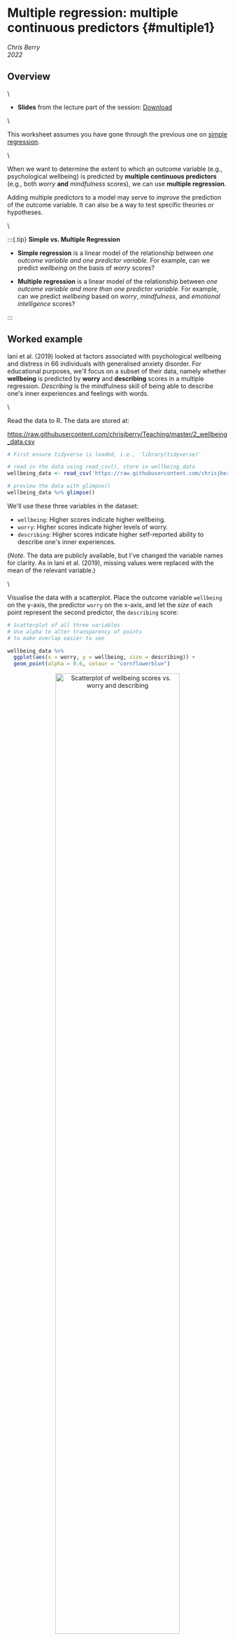 # Multiple regression: multiple continuous predictors {#multiple1}

*Chris Berry*
\
*2022*




<style>
div.exercise { background-color:#e6f0ff; border-radius: 5px; padding: 20px;}
</style>

<style>
div.tip { background-color:#D5F5E3; border-radius: 5px; padding: 20px;}
</style>


## Overview

\

* **Slides** from the lecture part of the session: [Download](slides/PSYC753_L2_MultipleRegression1.pptx)

\


This worksheet assumes you have gone through the previous one on [simple regression](#simple1). 

\

When we want to determine the extent to which an outcome variable (e.g., psychological wellbeing) is predicted by **multiple continuous predictors** (e.g., both *worry* **and** *mindfulness* scores), we can use **multiple regression**. 

Adding multiple predictors to a model may serve to _improve_ the prediction of the outcome variable. It can also be a way to test specific theories or hypotheses.

\

:::{.tip}
**Simple vs. Multiple Regression**

- **Simple regression** is a linear model of the relationship between *one outcome variable and one predictor variable*. For example, can we predict *wellbeing* on the basis of *worry* scores? 

- **Multiple regression** is a linear model of the relationship between *one outcome variable and more than one predictor variable*. For example, can we predict *wellbeing* based on *worry*, *mindfulness*, and *emotional intelligence* scores? 

:::


## Worked example

Iani et al. (2019) looked at factors associated with psychological wellbeing and distress in 66 individuals with generalised anxiety disorder. For educational purposes, we'll focus on a subset of their data, namely whether **wellbeing** is predicted by **worry** and **describing** scores in a multiple regression. _Describing_ is the mindfulness skill of being able to describe one's inner experiences and feelings with words. 

\

Read the data to R. The data are stored at:

https://raw.githubusercontent.com/chrisjberry/Teaching/master/2_wellbeing_data.csv


```r
# First ensure tidyverse is loaded, i.e., 'library(tidyverse)'

# read in the data using read_csv(), store in wellbeing_data
wellbeing_data <- read_csv('https://raw.githubusercontent.com/chrisjberry/Teaching/master/2_wellbeing_data.csv')
```

```r
# preview the data with glimpse()
wellbeing_data %>% glimpse() 
```

We'll use these three variables in the dataset:

* `wellbeing`: Higher scores indicate higher wellbeing.
* `worry`: Higher scores indicate higher levels of worry.
* `describing`: Higher scores indicate higher self-reported ability to describe one's inner experiences.

(_Note._ The data are publicly available, but I've changed the variable names for clarity. As in Iani et al. (2019), missing values were replaced with the mean of the relevant variable.)


\

Visualise the data with a scatterplot. Place the outcome variable `wellbeing` on the y-axis, the predictor `worry` on the x-axis, and let the _size_ of each point represent the second predictor, the `describing` score:


```r
# Scatterplot of all three variables
# Use alpha to alter transparency of points
# to make overlap easier to see

wellbeing_data %>% 
  ggplot(aes(x = worry, y = wellbeing, size = describing)) +
  geom_point(alpha = 0.6, colour = "cornflowerblue")
```

<div class="figure" style="text-align: center">
<img src="02_multiple_regression_1_files/figure-html/unnamed-chunk-4-1.png" alt="Scatterplot of wellbeing scores vs. worry and describing" width="75%" />
<p class="caption">(\#fig:unnamed-chunk-4)Scatterplot of wellbeing scores vs. worry and describing</p>
</div>

:::{.exercise}

From inspection of the scatterplot:

* Greater `worry` scores tend to be associated with <select class='webex-select'><option value='blank'></option><option value='answer'>lower</option><option value=''>constant</option><option value=''>higher</option></select> `wellbeing` scores.


<div class='webex-solution'><button>Explain</button>

A negative trend between `worry` and `wellbeing` is evident in the scatterplot

</div>


\

* Greater `describing` scores tend to be associated with <select class='webex-select'><option value='blank'></option><option value=''>lower</option><option value=''>constant</option><option value='answer'>higher</option></select> `wellbeing` scores.


<div class='webex-solution'><button>Explain</button>

The size of the `describing` points tend to be larger when `wellbeing` scores are higher.

</div>


\

The above trends are also apparent in the Pearson correlations between variables:


```r
# select the relevant columns from wellbeing_data and 
# use correlate() to obtain the correlations

wellbeing_data %>% 
  select(wellbeing, worry, describing) %>% 
  correlate(method = "pearson")
```
<table>
 <thead>
  <tr>
   <th style="text-align:left;background-color: lightblue !important;"> term </th>
   <th style="text-align:right;background-color: lightblue !important;"> wellbeing </th>
   <th style="text-align:right;background-color: lightblue !important;"> worry </th>
   <th style="text-align:right;background-color: lightblue !important;"> describing </th>
  </tr>
 </thead>
<tbody>
  <tr>
   <td style="text-align:left;background-color: lightblue !important;"> wellbeing </td>
   <td style="text-align:right;background-color: lightblue !important;"> NA </td>
   <td style="text-align:right;background-color: lightblue !important;"> -0.5419352 </td>
   <td style="text-align:right;background-color: lightblue !important;"> 0.5356548 </td>
  </tr>
  <tr>
   <td style="text-align:left;background-color: lightblue !important;"> worry </td>
   <td style="text-align:right;background-color: lightblue !important;"> -0.5419352 </td>
   <td style="text-align:right;background-color: lightblue !important;"> NA </td>
   <td style="text-align:right;background-color: lightblue !important;"> -0.2477970 </td>
  </tr>
  <tr>
   <td style="text-align:left;background-color: lightblue !important;"> describing </td>
   <td style="text-align:right;background-color: lightblue !important;"> 0.5356548 </td>
   <td style="text-align:right;background-color: lightblue !important;"> -0.2477970 </td>
   <td style="text-align:right;background-color: lightblue !important;"> NA </td>
  </tr>
</tbody>
</table>

* The correlation between `wellbeing` and `worry` (to 2 decimal places) is _r_ = <input class='webex-solveme nospaces' size='5' data-answer='["-0.54","-.54"]'/>
* The correlation between `wellbeing` and `describing`  (to 2 decimal places) is _r_ = <input class='webex-solveme nospaces' size='4' data-answer='[".54","0.54"]'/>
* The correlation between the two predictors (`worry` and `describing`)  (to 2 decimal places) is _r_ = <input class='webex-solveme nospaces' size='5' data-answer='["-.25","-0.25"]'/>

:::

\

\


:::{.tip}

**Multiple regression using `lm()`**

To include more than one predictor in a regression model, use the `+` symbol when specifying the model with `lm()`:

`lm(outcome ~ predictor_1 + predictor_2 + predictor_3.... , data = mydata)`

This runs a model of the form:

$Predicted \ outcome = a + b_1(Predictor \ 1) + b_2(Predictor \ 2) + b_3(Predictor \ 3) ...$ 

Note that we don't need to specify the intercept **a** in `lm()` since it is included automatically by R (as is the case with simple regression).

:::

\


```r
# conduct a multiple regression, store it in multiple1
multiple1 <- lm(wellbeing ~ worry + describing, data = wellbeing_data) 

# look at the coefficients
multiple1
```

```
## 
## Call:
## lm(formula = wellbeing ~ worry + describing, data = wellbeing_data)
## 
## Coefficients:
## (Intercept)        worry   describing  
##     70.7306      -0.7708       1.2484
```


* `(Intercept)` is the value of the intercept **a** in the regression equation. Type to two decimal places:<input class='webex-solveme nospaces' size='5' data-answer='["70.73"]'/>
* `worry` is the value of the coefficient $b_1$ for the `worry` predictor. <input class='webex-solveme nospaces' size='5' data-answer='["-0.77"]'/>
* `describing` is the value of the coefficient $b_2$ for the `describing` predictor. <input class='webex-solveme nospaces' size='4' data-answer='["1.25"]'/>

\

The regression equation is therefore written as:

\

  $Predicted\ wellbeing  = 70.73 - 0.77(worry) + 1.25(describing)$



\


### Residual plot

We can obtain a plot of the predicted values vs. the residuals in the same way as for simple regression by using `augment()` in the `broom` package.


```r
augment(multiple1) %>% 
  ggplot(aes(x = .fitted, y = .resid)) +
  geom_hline(yintercept = 0) +
  geom_point()
```

<div class="figure" style="text-align: center">
<img src="02_multiple_regression_1_files/figure-html/unnamed-chunk-8-1.png" alt="Scatterplot of the predicted values vs. residuals" width="60%" />
<p class="caption">(\#fig:unnamed-chunk-8)Scatterplot of the predicted values vs. residuals</p>
</div>

The points seem randomly and evenly distributed around the horizontal, in line with assumptions of homoscedasticity (equal variance of residuals at each predicted value), and independence of residuals. 

\




### Evaluating the model: Bayes Factor

\

:::{.tip}
The Bayes Factor tells us how many more times likely the multiple regression model is, relative to the intercept-only model.
:::

\

Use `lmBF()` to obtain the Bayes Factor for the multiple regression model:


```r
# store the BF for the model in multiple1_BF
multiple1_BF <- lmBF(wellbeing ~ worry + describing, data = data.frame(wellbeing_data))

# show the BF
multiple1_BF
```

```
## Bayes factor analysis
## --------------
## [1] worry + describing : 4190994 ±0%
## 
## Against denominator:
##   Intercept only 
## ---
## Bayes factor type: BFlinearModel, JZS
```

The Bayes Factor for the model is <input class='webex-solveme nospaces' size='4,190,994' data-answer='["4190994"]'/>. This tells us that the model with `worry` and `describing` is over four million times more likely than an `Intercept only` model (one with no predictors). Thus, there's strong evidence that the multiple regression model explains `wellbeing`.

\

### Evaluating the model: R^2^

\

:::{.tip}
R^2^ tells us how much variance in the outcome variable is explained by the multiple regression model.
:::

\

Use `glance()` in the `broom` package to obtain the R^2^ for the model:


```r
glance(multiple1)
```

<div class="kable-table">

<table>
 <thead>
  <tr>
   <th style="text-align:right;"> r.squared </th>
   <th style="text-align:right;"> adj.r.squared </th>
   <th style="text-align:right;"> sigma </th>
   <th style="text-align:right;"> statistic </th>
   <th style="text-align:right;"> p.value </th>
   <th style="text-align:right;"> df </th>
   <th style="text-align:right;"> logLik </th>
   <th style="text-align:right;"> AIC </th>
   <th style="text-align:right;"> BIC </th>
   <th style="text-align:right;"> deviance </th>
   <th style="text-align:right;"> df.residual </th>
   <th style="text-align:right;"> nobs </th>
  </tr>
 </thead>
<tbody>
  <tr>
   <td style="text-align:right;"> 0.4653263 </td>
   <td style="text-align:right;"> 0.4483526 </td>
   <td style="text-align:right;"> 9.393314 </td>
   <td style="text-align:right;"> 27.41444 </td>
   <td style="text-align:right;"> 0 </td>
   <td style="text-align:right;"> 2 </td>
   <td style="text-align:right;"> -239.9547 </td>
   <td style="text-align:right;"> 487.9093 </td>
   <td style="text-align:right;"> 496.6679 </td>
   <td style="text-align:right;"> 5558.763 </td>
   <td style="text-align:right;"> 63 </td>
   <td style="text-align:right;"> 66 </td>
  </tr>
</tbody>
</table>

</div>

* `r.squared` is **R^2^**, the proportion of variance in `wellbeing` explained by the model. Thus, the model explains 0.4653, or 46.53% of the variance in `wellbeing`.
* `adj.r.squared` is the **Adjusted R^2^** value, which is R^2^ adjusted for the sample size and the number of predictors in the model. It is an estimate of R^2^ for the population (not merely the scores we have in the sample), and is always less than R^2^. You'll see researchers reporting either R^2^ or the adjusted R^2^ in the literature. If you're not sure which one to use, report the adjusted R^2^, and say so (e.g., "adjusted R^2^ = 44.83%"). 

The adjusted R^2^ value is 0.4483, so in a report we could say that a model with `worry` and `describing` explains **44.83%** of the variance in `wellbeing`.

\


## Understanding the contribution of individual predictors

:::{.tip}
Because predictor variables are often correlated to a degree, some of the variance they explain in the outcome will be **shared**. A predictor's contribution to a model must therefore only be interpreted _after_ the other predictors in the model have been taken into account. This is explained in more detail below.
:::

### R^2^ in simple vs. multiple regression


In a simple regression of `wellbeing ~ worry`, the variance in `wellbeing` explained by `worry` is **R^2^ = 29.37%**:


```r
s1 <- lm(wellbeing ~ worry, data = wellbeing_data)
glance(s1)
```

<div class="kable-table">

<table>
 <thead>
  <tr>
   <th style="text-align:right;"> r.squared </th>
   <th style="text-align:right;"> adj.r.squared </th>
   <th style="text-align:right;"> sigma </th>
   <th style="text-align:right;"> statistic </th>
   <th style="text-align:right;"> p.value </th>
   <th style="text-align:right;"> df </th>
   <th style="text-align:right;"> logLik </th>
   <th style="text-align:right;"> AIC </th>
   <th style="text-align:right;"> BIC </th>
   <th style="text-align:right;"> deviance </th>
   <th style="text-align:right;"> df.residual </th>
   <th style="text-align:right;"> nobs </th>
  </tr>
 </thead>
<tbody>
  <tr>
   <td style="text-align:right;"> 0.2936938 </td>
   <td style="text-align:right;"> 0.2826578 </td>
   <td style="text-align:right;"> 10.71152 </td>
   <td style="text-align:right;"> 26.61226 </td>
   <td style="text-align:right;"> 2.6e-06 </td>
   <td style="text-align:right;"> 1 </td>
   <td style="text-align:right;"> -249.1416 </td>
   <td style="text-align:right;"> 504.2832 </td>
   <td style="text-align:right;"> 510.8522 </td>
   <td style="text-align:right;"> 7343.15 </td>
   <td style="text-align:right;"> 64 </td>
   <td style="text-align:right;"> 66 </td>
  </tr>
</tbody>
</table>

</div>
\

In a simple regression of `wellbeing ~ describing`, the variance in `wellbeing` explained by `describing` is **R^2^ = 28.69%**


```r
s2 <- lm(wellbeing ~ describing, data = wellbeing_data)
glance(s2)
```

<div class="kable-table">

<table>
 <thead>
  <tr>
   <th style="text-align:right;"> r.squared </th>
   <th style="text-align:right;"> adj.r.squared </th>
   <th style="text-align:right;"> sigma </th>
   <th style="text-align:right;"> statistic </th>
   <th style="text-align:right;"> p.value </th>
   <th style="text-align:right;"> df </th>
   <th style="text-align:right;"> logLik </th>
   <th style="text-align:right;"> AIC </th>
   <th style="text-align:right;"> BIC </th>
   <th style="text-align:right;"> deviance </th>
   <th style="text-align:right;"> df.residual </th>
   <th style="text-align:right;"> nobs </th>
  </tr>
 </thead>
<tbody>
  <tr>
   <td style="text-align:right;"> 0.286926 </td>
   <td style="text-align:right;"> 0.2757842 </td>
   <td style="text-align:right;"> 10.76272 </td>
   <td style="text-align:right;"> 25.75226 </td>
   <td style="text-align:right;"> 3.6e-06 </td>
   <td style="text-align:right;"> 1 </td>
   <td style="text-align:right;"> -249.4563 </td>
   <td style="text-align:right;"> 504.9126 </td>
   <td style="text-align:right;"> 511.4816 </td>
   <td style="text-align:right;"> 7413.512 </td>
   <td style="text-align:right;"> 64 </td>
   <td style="text-align:right;"> 66 </td>
  </tr>
</tbody>
</table>

</div>

\


So, by looking at the (non-adjusted) R^2^ values of our simple and multiple regressions so far, an interesting pattern is evident:

- In the simple regression of `wellbeing ~ worry`, R^2^ = **29.37%**

- In the simple regression of `wellbeing ~ describing`, R^2^ = **28.69%**

- Yet, in a multiple regression of `wellbeing ~ worry + describing`, R^2^ = **46.56%**, which is **_less_** than the sum of R^2^ from the simple regressions (29.37 + 28.69 = 58.06%). 

The reason why the R^2^ values from the simple regressions don't add up to the same value as the R^2^ for the multiple regression is because `worry` and `describing` are *correlated* (_r_ = -0.25, as you obtained earlier). This means that some of the variance that they explain in `wellbeing` is *shared*. 


\

### Venn Diagrams

:::{.tip}
Venn diagrams are useful for understanding the variance that predictors explain in the outcome variable. They are especially useful for understanding R^2^ in multiple regression. Here, I use them to explain why the R^2^ values from simple regressions don't necessarily add up to R^2^ when the same predictors are in a multiple regression.
:::

\

Suppose the rectangle below represents all of the _variance_ in `wellbeing` to be explained.


![](images\Venn1.jpg){width=70%}


The area of the circle below represents the variance in `wellbeing` explained by `worry` in the first simple regression. If this diagram were drawn to scale (it's not!), the area of the circle would be equal to the value of $R^2$ (i.e., 29.37%).


![](images\Venn2.jpg){width=70%}


The part of the rectangle not inside the circle represents the variance in `wellbeing` that is _not_ explained by the model (i.e., the unexplained or _residual_ variance). 

We'll now add `describing` to the model with `worry`. We could represent this on a Venn diagram as follows:

![](images\Venn3.jpg){width=60%}

The correlation is represented as an *overlap* in the circles. Their total area (R^2^ for the multiple regression model = 46.56%) is _less_ than the area they'd explain if there were no overlap (58.06%). 

**This highlights an important point**: Predictors are often correlated to some degree, so in multiple regression it only really makes sense to talk about the contribution a predictor makes _in the context of the other predictors in the model_. That is, a given predictor explains variance in the outcome variable only _after the other predictors in the model have been taken into account_. 

Given that the **unique** contributions of `worry` and `describing` are lower in a multiple regression model, we must ask whether there's evidence that each predictor makes a unique contribution, over an above the other predictor. For example, is there sufficient evidence for a unique contribution of `worry`, once `describing` has been taken into account? If not, we probably wouldn't include it in the model. 

\

### Using Bayes factors to assess the unique contribution of predictors

:::{.tip}
We can compare Bayes Factors to determine whether a given predictor in a multiple regression model makes a unique contribution to the prediction of the outcome variable.
:::

\

First, obtain the Bayes Factor for the model in which `predictor_1` has been left out of the full model. Then obtain the Bayes Factor for model in which `predictor_2` has been left out of the model. Repeat this for as many predictors you have in the model. 

In our example, this involves obtaining the BFs of the model of `wellbeing ~ describing`, and the BF of the model of `wellbeing ~ worry`:


```r
# BF for wellbeing ~ describing
describing_BF <- lmBF(wellbeing ~ describing, data = data.frame(wellbeing_data))

# BF for wellbeing ~ worry
worry_BF <- lmBF(wellbeing ~ worry, data = data.frame(wellbeing_data))
```

We also need the BF for the full model:


```r
# BF for wellbeing ~ worry + describing
# (this is the same as multiple1_BF above, but 
#  with a different name, which will help us see what's going on later)
worry_describing_BF <- lmBF(wellbeing ~ worry + describing, data = data.frame(wellbeing_data))
```

\

:::{.tip}

**Comparing models**

We can use the following general formula to determine whether there's evidence for a more complex version of a model, relative to a simpler model:

`BF_more_complex_model / BF_simpler_model`

That is, we divide the BF for the more complex model by the BF for the simpler one. This then tells us _how many more times more likely the more complex model is, relative to the simpler one._

For example, if `BF_more_complex_model = 10` and `BF_simpler_model = 2`, then the more complex model is five times more likely than the simpler one (because 10 / 2 = 5). There'd be substantial evidence to prefer the more complex model.

:::

\

In our case, we can compare Bayes Factor of the full model (`worry_describing_BF`) with that of our simpler models (`describing_BF`) and (`worry_BF`) in order to determine whether each predictor makes a unique contribution to the full model or not.

\

To determine if there's evidence for the unique contribution of `worry` to the model:

```r
# compare BFs for the full model and one in which worry is left out
worry_describing_BF / describing_BF
```

```
## Bayes factor analysis
## --------------
## [1] worry + describing : 981.4912 ±0%
## 
## Against denominator:
##   wellbeing ~ describing 
## ---
## Bayes factor type: BFlinearModel, JZS
```

The BF for the comparison is **981.49**, indicating that there's substantial evidence that the addition of `worry` to a model containing `describing` improves the model. In other words, there's evidence for a unique contribution of `worry` to the prediction of `wellbeing`.

\

To determine if there's evidence for the unique contribution of `describing` to the model:


```r
# compare the BFs for the full model and one in which describing is left out
worry_describing_BF / worry_BF
```

```
## Bayes factor analysis
## --------------
## [1] worry + describing : 738.4095 ±0%
## 
## Against denominator:
##   wellbeing ~ worry 
## ---
## Bayes factor type: BFlinearModel, JZS
```

The BF comparing the full model with one containing `worry` alone is **738.41**. This indicates that the model with both `worry` and `describing` is over seven hundred times more likely than the model with `worry` alone. The BF is greater than 3, so this indicates substantial evidence for the unique contribution of `describing` to the prediction of `wellbeing`.


Thus, in a multiple regression model, there's substantial evidence that both `worry` and `describing` predict `wellbeing` overall (BF = 4,190,994). There's also substantial evidence that `worry` (BF = 981.49) and `describing` (BF = 738.41) make unique contributions to this model. The model with both predictors included therefore seems justified.


\




## Multicollinearity


:::{.tip}
If the correlation between predictors is very high (greater than _r_ = 0.8 or less than -0.8), this is known as **multicollinearity**. 
:::

\

Multicollinearity can be a problem in multiple regression. Predictors may explain a large amount of variance in the outcome variable, but their 'unique' contribution in a multiple regression may be small. In an extreme scenario, _neither_ predictor makes a unique contribution, even though the overall regression explains a large amount of variance in the outcome variable! On a Venn diagram, the circles representing the predictors would almost completely overlap:


![](images\Venn_multi.jpg){width=75%}


Multicollinearity should be avoided. Therefore, check for extreme correlations between your predictor variables before including them in a multiple regression.

The correlation between the predictor variables in the model of `wellbeing ~ worry + describing` was <input class='webex-solveme nospaces' size='-.25' data-answer='["-0.25"]'/>, and multicollinearity was therefore <select class='webex-select'><option value='blank'></option><option value=''>of concern</option><option value='answer'>of no concern</option><option value=''>not possible to determine</option></select>.

\

:::{.tip}
**How many predictor variables should be included in a model?**

If adding predictors to the regression improves the prediction of the outcome variable, you may think that we can simply keep adding in variables to the model, until all the residual variance has been explained. This seems fine until we learn that if we were to add as many predictors to the model as there are rows in our data (e.g., 66 participants in`wellbeing_data`), then we'd perfectly predict the outcome variable, and have a (non-adjusted) $R^2$ of 100%! This would be true even if the predictors consisted of random values. Our model would clearly be meaningless though. 

We ideally want to explain the outcome variable with relatively few predictors, or for our selection of predictors to be guided by specific hypotheses or theory.
:::


\

## Exercise

:::{.exercise}

Main Exercise

The `wellbeing_data` also contain these columns:

* `gad` : Severity of symptoms of GAD (Generalised Anxiety Disorder). Higher scores indicate greater severity of symptoms.
* `brooding` : Higher scores indicate higher levels of brooding (i.e., being preoccupied with depressing, morbid, or painful memories or thoughts).
* `observing` : Higher scores indicate greater tendency to notice things in one's environment (e.g., smells, sounds, visual elements). It's another measure of mindfulness.

\

**Use multiple regression to investigate the extent to which `brooding` and `observing` predict `gad`. Adapt the code in this worksheet to do the following things (and try not to look at the solution until you've attempted the question):**

\


**1. Visualise the relationship between `gad`, `brooding` and `observing` in a scatterplot.**


<div class='webex-solution'><button>Hint</button>

Pipe `wellbeing_data` to `ggplot()` and use `geom_point()`. Use the `size` option to specify the second predictor variable in `aes()`

</div>
 


<div class='webex-solution'><button>Solution</button>


```r
wellbeing_data %>% 
  ggplot(aes(x = brooding, y = gad, size = observing)) +
  geom_point() +
  xlab("Brooding") + 
  ylab("GAD severity of symptoms score") +
  theme_classic()
```

<div class="figure" style="text-align: center">
<img src="02_multiple_regression_1_files/figure-html/unnamed-chunk-17-1.png" alt="GAD vs. brooding and observing scores" width="50%" />
<p class="caption">(\#fig:unnamed-chunk-17)GAD vs. brooding and observing scores</p>
</div>

In the scatterplot, `observing` could have also been swapped around with `brooding`. Try both ways.

</div>


* Greater `brooding` scores tend to be associated with <select class='webex-select'><option value='blank'></option><option value=''>lower</option><option value=''>no appreciable change in</option><option value='answer'>higher</option></select> `gad` scores.
* Greater `observing` scores tend to be associated with <select class='webex-select'><option value='blank'></option><option value=''>lower</option><option value='answer'>no appreciable change in</option><option value=''>higher</option></select> `gad` scores.

\

**2. Obtain the correlations between `gad`, `brooding`, and `observing`**


<div class='webex-solution'><button>Hint</button>

Pipe the `wellbeing_data` to `select()` and use `correlate()`

</div>
 


<div class='webex-solution'><button>Solution</button>


```r
wellbeing_data %>% 
  select(gad, brooding, observing) %>% 
  correlate(method = "pearson")
```

</div>
 


**State the correlations to two decimal places:** 

* The correlation between the GAD score and brooding is _r_ = <input class='webex-solveme nospaces' size='4' data-answer='["0.60",".60"]'/>
* The correlation between the GAD score and observing is _r_ = <input class='webex-solveme nospaces' size='5' data-answer='["-0.12","-.12"]'/>
* The correlation between brooding and observing is _r_ = <input class='webex-solveme nospaces' size='5' data-answer='["-0.18","-.18"]'/>

\

**Is multicollinearity a concern between the two predictor variables?** <select class='webex-select'><option value='blank'></option><option value=''>yes</option><option value='answer'>no</option><option value=''>cannot determine</option></select>


<div class='webex-solution'><button>Explanation</button>

The correlation between the predictor variables is _r_ = -.18. Although they are weakly correlated, this does not exceed r = -.80, and therefore multicolinearity is not a concern.

</div>


\

**3. Conduct a multiple regression, with `gad` as the outcome variable, and `brooding` and `observing` as the predictor variables**


<div class='webex-solution'><button>Hint</button>

Use `lm()` to specify the simple regression. Store it in `multiple2`.

</div>
 


<div class='webex-solution'><button>Solution</button>


```r
multiple2 <- lm(gad ~ brooding + observing, data = wellbeing_data)
multiple2
```

</div>
 

What is the value of the intercept a (to two decimal places)? <input class='webex-solveme nospaces' size='4' data-answer='["0.07"]'/>

What is the value of the coefficient for `brooding` (to two decimal places)? <input class='webex-solveme nospaces' size='4' data-answer='["0.89"]'/>

What is the value of the coefficient for `observing` (to two decimal places)? <input class='webex-solveme nospaces' size='5' data-answer='["-0.02"]'/>

\

What is the regression equation?

<div class='webex-radiogroup' id='radio_XFGYIDWWJE'><label><input type="radio" autocomplete="off" name="radio_XFGYIDWWJE" value=""></input> <span>Predicted GAD score = 0.07 - 0.89(brooding) + 0.02(observing)</span></label><label><input type="radio" autocomplete="off" name="radio_XFGYIDWWJE" value=""></input> <span>Predicted GAD score = 0.07 + 0.02(brooding) - 0.89(observing)</span></label><label><input type="radio" autocomplete="off" name="radio_XFGYIDWWJE" value="answer"></input> <span>Predicted GAD score = 0.07 + 0.89(brooding) - 0.02(observing)</span></label></div>



\

**4. Obtain R^2^ for the model**

<div class='webex-solution'><button>Hint</button>

Make sure you have stored the regression results (e.g., in `mutliple2`), then use `glance()` with that variable.

</div>



<div class='webex-solution'><button>Solution</button>


```r
glance(multiple2)
```

</div>


What proportion of variance in the GAD score is explained by the model containing `brooding` and `observing`? (Report the adjusted R-squared value as a proportion, to two decimal places) <input class='webex-solveme nospaces' size='4' data-answer='["0.34",".34"]'/>

Report the value of adjusted R-squared as a percentage, to two decimal places: The adjusted R^2^ value is equal to <input class='webex-solveme nospaces' size='5' data-answer='["34.50"]'/>%


\

**5. Obtain the Bayes Factor for the model**

<div class='webex-solution'><button>Hint</button>

Use `lmBF()` to specify the multiple regression model

</div>



<div class='webex-solution'><button>Solution</button>


```r
multiple2_BF <- lmBF(gad ~ brooding + observing, data = data.frame(wellbeing_data))
```

</div>


How many times more likely is the model with  `brooding` and `observing` as a predictor of `gad`, compared to an intercept-only model? (to two decimal places) <input class='webex-solveme nospaces' size='8' data-answer='["26889.69"]'/>

\

**6. Plot the predicted values against the residuals.**


<div class='webex-solution'><button>Hint</button>

Use `augment()` with `ggplot()` and `geom_point()`

</div>




<div class='webex-solution'><button>Solution</button>



```r
augment(multiple2) %>% 
  ggplot(aes(x = .fitted, y = .resid)) + 
  geom_point() + 
  geom_hline(yintercept = 0)
```
  

</div>


**What type of trend is evident between the predicted values and the residuals <select class='webex-select'><option value='blank'></option><option value=''>positive trend</option><option value='answer'>there's no association</option><option value=''>negative association</option></select>**


<div class='webex-solution'><button>Further interpretation</button>

Although there's a slight negative association for lower predicted values, the assumptions of homoscedasticity and independence of residuals appear to be met. You could also try adding the code `+ geom_smooth(method = "lm", se = FALSE)` to your plot to see what the (linear) trend line would actually be.

</div>


\

**7. Using `lmBF()`, determine whether there's evidence for a unique contribution of `brooding` and `observing` to prediction of `gad`**


* The BF associated with the unique contribution of `observing` is <input class='webex-solveme nospaces' size='4' data-answer='["0.19"]'/>

* The BF associated with the unique contribution of `brooding` is <input class='webex-solveme nospaces' size='8' data-answer='["71841.28"]'/>


<div class='webex-solution'><button>Hint 1</button>

* Use `lmBF()` to obtain the BF for both simple regressions and the multiple regression.
* Then use the general formula `BF_more_complex_model / BF_simpler_model` to obtain the BF for the unique contribution of each predictor.

</div>



<div class='webex-solution'><button>Hint 2</button>

To get the BF for the two simple regressions:

`BF_brooding <- lmBF(gad ~ brooding, data = data.frame(wellbeing_data))`

`BF_observing <- lmBF(gad ~ observing, data = data.frame(wellbeing_data))`

\

The multiple regression BF (same as `multiple2_BF`):

`BF_brooding_observing <- lmBF(gad ~ brooding + observing, data = data.frame(wellbeing_data))`

\
Then the BFs for relevant models need to be compared, using: 

`BF_more_complex_model / BF_simpler_model`


</div>



<div class='webex-solution'><button>Solution</button>


```r
# BF for gad ~ brooding
BF_brooding <- lmBF(gad ~ brooding, data = data.frame(wellbeing_data))

# BF for gad ~ observing
BF_observing <- lmBF(gad ~ observing, data = data.frame(wellbeing_data))

# BF for full model
BF_brooding_observing <- lmBF(gad ~ brooding + observing, data = data.frame(wellbeing_data))


# BF for the unique contribution of observing
BF_brooding_observing / BF_brooding

# BF for the unique contribution of brooding
BF_brooding_observing / BF_observing
```



</div>



\

**8. On balance, is there evidence for a model containing both brooding and observing as predictors of GAD scores?**


<div class='webex-solution'><button>Hint</button>

Look at BF for the unique contributions. If the BF is greater than 3, this indicates substantial evidence for the inclusion of that predictor in the model. If the BF is less than 0.33, then there's substantial evidence against its inclusion (the simpler model is preferable). Intermediate BFs are inconclusive, and the predictor should therefore be left out.

</div>



<div class='webex-solution'><button>Solution</button>

Together, `brooding` and `observing` explain 34.50% of the variance in GAD scores (adjusted R^2^), and there was strong evidence for this model, compared to an intercept only model, BF = 26889.69. There was, however, no evidence for a unique contribution of `observing` to the model (BF = 0.19), but there was substantial evidence for a unique contribution of `brooding` to the model, BF = 741841.28, whereby greater GAD scores were associated with higher `brooding` scores. In the interest of parsimony (not making models more complex than they need to be), the results suggest that only `brooding` predicts GAD and `observing` should not be included in the model that also contains `brooding`. 


</div>


:::


\

\

## Further exercises

Not essential. For those confident with everything.

### `regressionBF()`

When determining the BF for the unique contribution of a predictor, as a shortcut, we could have used `regressionBF()`, rather than using `lmBF()` multiple times. `regressionBF()` automatically calculates the BFs for all permutations of a set of predictors in a model. 

For our first model of `wellbeing` on the basis of `worry` and `describing`:


```r
# obtain BFs for all permutations of the model predictors
all_BFs <- regressionBF(wellbeing ~ worry + describing, data = data.frame(wellbeing_data))

# look at the BFs
all_BFs
```

```
## Bayes factor analysis
## --------------
## [1] worry              : 5675.703 ±0%
## [2] describing         : 4270.027 ±0%
## [3] worry + describing : 4190994  ±0%
## 
## Against denominator:
##   Intercept only 
## ---
## Bayes factor type: BFlinearModel, JZS
```

* "[1]" is the BF for the model with `worry` as the sole predictor of `wellbeing`
* "[2]" is the BF for the model with `describing` as the sole predictor of `wellbeing`
* "[3]" is the BF for the model with `worry` and `describing` as predictors

\

Comparing the BF for [3] and [2] will tell us whether there's evidence that `worry` makes a unique contribution.

```r
# compare multiple regression with simple regression 2
all_BFs[3] / all_BFs[2]
```

```
## Bayes factor analysis
## --------------
## [1] worry + describing : 981.4912 ±0%
## 
## Against denominator:
##   wellbeing ~ describing 
## ---
## Bayes factor type: BFlinearModel, JZS
```

The BF for this comparison is **981.49**, which matches the BF for the unique contribution of `describing` calculated earlier.

\

Comparing the BF for [3] and [1] will therefore tell us whether there's evidence that `describing` makes a unique contribution to the model:


```r
# compare the BF for [3] and [1]
all_BFs[3] / all_BFs[1]
```

```
## Bayes factor analysis
## --------------
## [1] worry + describing : 738.4095 ±0%
## 
## Against denominator:
##   wellbeing ~ worry 
## ---
## Bayes factor type: BFlinearModel, JZS
```

The BF for this comparison is **738.41**, which matches the BF for the unique contribution of `describing` calculated earlier.

\

Thus, the BFs derived by this method are the same as when we used `lmBF()` in the main section of the worksheet.

\

:::{.exercise}

Further exercise 1

Use `regressionBF()` to obtain the BFs for the unique contribution of `brooding` and `observation` in the model in the Main Exercise (i.e., `gad ~ brooding + observation`), and check that they are the same as the ones produced when you used `lmBF()`

:::

\


### Predicting new data

As with simple regression, we can use `augment()` to predict what the outcome variable would be, given new data. For example, for a new individual with a `worry` score of 20 and `describing` score of 15:


```r
# specify the new data (for each predictor in the model)
new_scores <- tibble(worry = 20, 
                     describing = 15)

# use augment() in the broom package to obtain the prediction
library(broom)
augment(multiple1, newdata = new_scores)
```

<div class="kable-table">

<table>
 <thead>
  <tr>
   <th style="text-align:right;"> worry </th>
   <th style="text-align:right;"> describing </th>
   <th style="text-align:right;"> .fitted </th>
  </tr>
 </thead>
<tbody>
  <tr>
   <td style="text-align:right;"> 20 </td>
   <td style="text-align:right;"> 15 </td>
   <td style="text-align:right;"> 74.03992 </td>
  </tr>
</tbody>
</table>

</div>

`.fitted` contains the predicted `wellbeing` score, and is equal to 74.04. 

\

To derive predictions for several new participants, use `c(score1, score2...)` when specifying the `new_scores`. To add another individual with a `worry` score of 25 and `describing` score of 10


```r
# specify the new data (for both predictors)
new_scores <- tibble(worry = c(20, 25), 
                     describing = c(15, 10))

# use augment() in the broom package for the predictions
augment(multiple1, newdata = new_scores)
```

<div class="kable-table">

<table>
 <thead>
  <tr>
   <th style="text-align:right;"> worry </th>
   <th style="text-align:right;"> describing </th>
   <th style="text-align:right;"> .fitted </th>
  </tr>
 </thead>
<tbody>
  <tr>
   <td style="text-align:right;"> 20 </td>
   <td style="text-align:right;"> 15 </td>
   <td style="text-align:right;"> 74.03992 </td>
  </tr>
  <tr>
   <td style="text-align:right;"> 25 </td>
   <td style="text-align:right;"> 10 </td>
   <td style="text-align:right;"> 63.94410 </td>
  </tr>
</tbody>
</table>

</div>

Each row contains the details for a new person. The `.fitted` column contains the predicted `wellbeing` scores: **74.04** and **63.94**.

\

:::{.exercise}
Predicting data

For the model in the main exercise (i.e., `gad ~ brooding + observing`), what are the predicted values of `gad` for three new individuals with `brooding` scores of 10, 15, and 20, and `observing` scores of 3, 6 and 9, respectively. 

* Predicted GAD of participant 1 (to one decimal place) = <input class='webex-solveme nospaces' size='3' data-answer='["8.9"]'/>
* Predicted GAD of participant 2 (to one decimal place) = <input class='webex-solveme nospaces' size='4' data-answer='["13.2"]'/>
* Predicted GAD of participant 3 (to one decimal place) = <input class='webex-solveme nospaces' size='4' data-answer='["17.6"]'/>


<div class='webex-solution'><button>Solution</button>


```r
new_scores <- tibble(brooding = c(10, 15, 20),
                     observing = c(3, 6, 9))

multiple2 <- lm(gad ~ brooding + observing, data = wellbeing_data)

augment(multiple2, newdata = new_scores)
```

</div>


:::

\

:::{.exercise}

Further exercise

Not essential. Only for if you are _really_ confident with everything.

The variables `attention`, `clarity` and `repair` in the `wellbeing_data` are measures of emotional intelligence. To what extent do these three predictors uniquely explain `wellbeing` in a multiple regression?

* The BF for the unique contribution of `attention` = <input class='webex-solveme nospaces' size='5' data-answer='["81.01"]'/>
* The BF for the unique contribution of `clarity` = <input class='webex-solveme nospaces' size='4' data-answer='["3.84"]'/>
* The BF for the unique contribution of `repair` = <input class='webex-solveme nospaces' size='5' data-answer='["82.36"]'/>



<div class='webex-solution'><button>Hint</button>

Obtain the BF for the full model and the BFs for the models in which each of the predictors have been left out. Compare the BF for the full model with that of the model with the predictor left out in order to obtain the BF for the unique contribution of that predictor.

</div>


\


<div class='webex-solution'><button>Solution</button>


Check correlations:


```r
wellbeing_data %>% 
  select(wellbeing, attention, clarity, repair) %>% 
  correlate(method = "pearson")
```

\ 

Run multiple regression:


```r
multiple3 <- lm(wellbeing ~ attention + clarity + repair, data = wellbeing_data)
```

\

Adjusted R^2^ for the overall model:

```r
glance( multiple3 )
```

\


Using `lmBF()`:


```r
BF_attention_clarity_repair <-
  lmBF(wellbeing ~ attention + clarity + repair, data = data.frame(wellbeing_data))

BF_attention_clarity <-
  lmBF(wellbeing ~ attention + clarity, data = data.frame(wellbeing_data))

BF_attention_repair <-
  lmBF(wellbeing ~ attention + repair, data = data.frame(wellbeing_data))

BF_clarity_repair <-
  lmBF(wellbeing ~ clarity + repair, data = data.frame(wellbeing_data))

# unique contribution of attention
BF_attention_clarity_repair / BF_clarity_repair

# unique contribution of clarity
BF_attention_clarity_repair / BF_attention_repair

# unique contribution of repair
BF_attention_clarity_repair / BF_attention_clarity
```


\

Using `regressionBF()`:


```r
all_BFs <-
  regressionBF(wellbeing ~ attention + clarity + repair, data = data.frame(wellbeing_data))

# look at output
all_BFs

# unique contribution of attention
all_BFs[7] / all_BFs[6]

# unique contribution of clarity
all_BFs[7] / all_BFs[5]

# unique contribution of repair
all_BFs[7] / all_BFs[4]
```
\



</div>




:::

\

## Summary of key points

- Predictors can be added to a model in `lm` using the `+` symbol

  - e.g., `lm(wellbeing ~ worry + describing + predictor_3 + ....)`

- Predictor variables are often _correlated_ to some extent. This can affect the interpretation of individual predictor variables. Venn diagrams can help to understand the unique contributions of predictors 

- In multiple regression, it's important to understand that each predictor makes a contribution to explaining the outcome variable only **after taking into account the other predictors in the model**.

- The Bayes Factor for a multiple regression model tells us how much more likely it is, compared to an intercept-only model. 

- To know whether there's evidence for the unique contribution of a predictor, we have to compare Bayes Factors for the more complex model (which includes it), versus the simpler model (in which the predictor is left out). i.e., `BF_more_complex_model / BF_simpler_model`.

- **Multicollinearity** exists when predictors are highly correlated (_r_ above 0.8 or below -0.8) and should be avoided by dropping one of the predictors.

\

## References

Iani, L., Quinto, R. M., Lauriola, M., Crosta, M. L., & Pozzi, G. (2019). Psychological well-being and distress in patients with generalized anxiety disorder: The roles of positive and negative functioning. _PloS one_, _14_(11), e0225646. https://doi.org/10.1371/journal.pone.0225646





